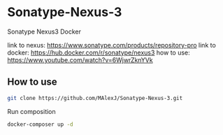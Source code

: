 # Sonatype-Nexus-3
Sonatype Nexus3 Docker

link to nexus: https://www.sonatype.com/products/repository-pro
link to docker: https://hub.docker.com/r/sonatype/nexus3
how to use: https://www.youtube.com/watch?v=6WjwrZknYVk

## How to use

```sh
git clone https://github.com/MAlexJ/Sonatype-Nexus-3.git
```

Run composition

```sh
docker-composer up -d
```
